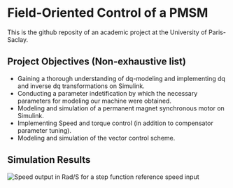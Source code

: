 # Field-Oriented Control of a PMSM
This is the github reposity of an academic project at the University of Paris-Saclay.

## Project Objectives (Non-exhaustive list)
- Gaining a thorough understanding of dq-modeling and implementing dq and inverse dq transformations on Simulink.
- Conducting a parameter indetification by which the necessary parameters for modeling our machine were obtained.
- Modeling and simulation of a permanent magnet synchronous motor on Simulink.
- Implementing Speed and torque control (in addition to compensator parameter tuning).
- Modeling and simulation of the vector control scheme.
## Simulation Results
![Speed output in Rad/S for a step function reference speed input](https://github.com/AHZ456/Vector-Control-of-a-PMSM/assets/83831043/c08b04e4-d315-4f61-aff0-5fef7eeaad6e)
